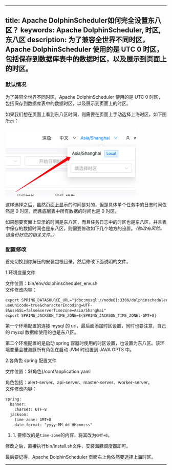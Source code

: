 ### 

---
title: Apache DolphinScheduler如何完全设置东八区？
keywords: Apache DolphinScheduler, 时区, 东八区
description: 为了兼容全世界不同时区，Apache DolphinScheduler 使用的是 UTC 0 时区，包括保存到数据库表中的数据时区，以及展示到页面上的时区。
---

 

### 默认情况

为了兼容全世界不同时区，Apache DolphinScheduler 使用的是 UTC 0 时区，包括保存到数据库表中的数据时区，以及展示到页面上的时区。

如果我们想在页面上看到东八区时间，则需要在页面上手动选择上海时区，如下图所示：

![](/img/2023-11-9/1.png)

这样选择之后，虽然页面上显示的时间是对的，但是具体单个任务中的日志时间依然是 0 时区，而且底层表中所有数据的时间也是 0 时区。

如果想要页面上显示的时间是东八区，而且任务日志中的时区也是东八区，并且表中保存的数据时间也是东八区，则需要修改如下几个地方的设置。_（修改有风险。请备份好您的相关文件。）_

### 配置修改

首先切换到你解压的安装包根目录，然后修改下面说明的文件。

1.环境变量文件

文件位置：bin/env/dolphinscheduler_env.sh  
文件修改内容： 

```
export SPRING_DATASOURCE_URL="jdbc:mysql://node01:3306/dolphinscheduler?useUnicode=true&characterEncoding=UTF-8&useSSL=false&serverTimezone=Asia/Shanghai"
export SPRING_JACKSON_TIME_ZONE=${SPRING_JACKSON_TIME_ZONE:-GMT+8}
```

第一个环境配置的连接 mysql 的 url，最后面添加时区设置，同时也要注意，自己的 mysql 数据库使用的也是东八区。

第二个环境配置的是启动 spring 容器时使用的时区设置，也设置为东八区。该环境变量会被海豚所有角色在启动 JVM 时设置到 JAVA OPTS 中。

2.各角色 spring 配置文件

文件位置：${角色}/conf/application.yaml

角色包括：alert-server、api-server、master-server、worker-server。  
文件修改内容： 

```
spring:
  banner:
    charset: UTF-8
  jackson:
    time-zone: GMT+8
    date-format: "yyyy-MM-dd HH:mm:ss"
```

1. 1. 要修改的是`time-zone`的内容，将其改为`GMT+8`。

修改之后，直接执行bin/install.sh文件，安装海豚调度器即可。

最后要记得，Apache DolphinScheduler 页面右上角依然要选择上海时区。

---

